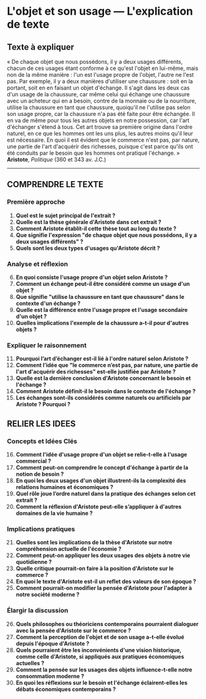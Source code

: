 # L'objet et son usage — L'explication de texte

## Texte à expliquer
« De chaque objet que nous possédons, il y a deux usages différents, chacun de ces usages étant conforme à ce qu'est l'objet en lui-même, mais non de la même manière : l'un est l'usage propre de l'objet, l'autre ne l'est pas. Par exemple, il y a deux manières d'utiliser une chaussure : soit en la portant, soit en en faisant un objet d'échange. Il s'agit dans les deux cas d'un usage de la chaussure, car même celui qui échange une chaussure avec un acheteur qui en a besoin, contre de la monnaie ou de la nourriture, utilise la chaussure en tant que chaussure, quoiqu'il ne l'utilise pas selon son usage propre, car la chaussure n'a pas été faite pour être échangée. Il en va de même pour tous les autres objets en notre possession, car l'art d'échanger s'étend à tous. Cet art trouve sa première origine dans l'ordre naturel, en ce que les hommes ont les uns plus, les autres moins qu'il leur est nécessaire. En quoi il est évident que le commerce n'est pas, par nature, une partie de l'art d'acquérir des richesses, puisque c'est parce qu'ils ont été conduits par le besoin que les hommes ont pratiqué l'échange. »<br/><b>Aristote</b>, <i>Politique</i> (360 et 343 av. J.C.)

---

## COMPRENDRE LE TEXTE

### Première approche

1. **Quel est le sujet principal de l'extrait ?**  
2. **Quelle est la thèse générale d'Aristote dans cet extrait ?**  
3. **Comment Aristote établit-il cette thèse tout au long du texte ?**  
4. **Que signifie l'expression "de chaque objet que nous possédons, il y a deux usages différents" ?**  
5. **Quels sont les deux types d'usages qu'Aristote décrit ?**  

### Analyse et réflexion

6. **En quoi consiste l'usage propre d'un objet selon Aristote ?**  
7. **Comment un échange peut-il être considéré comme un usage d'un objet ?**  
8. **Que signifie "utilise la chaussure en tant que chaussure" dans le contexte d'un échange ?**  
9. **Quelle est la différence entre l'usage propre et l'usage secondaire d'un objet ?**  
10. **Quelles implications l'exemple de la chaussure a-t-il pour d'autres objets ?**  

### Expliquer le raisonnement

11. **Pourquoi l’art d’échanger est-il lié à l'ordre naturel selon Aristote ?**  
12. **Comment l’idée que "le commerce n’est pas, par nature, une partie de l'art d'acquérir des richesses" est-elle justifiée par Aristote ?**  
13. **Quelle est la dernière conclusion d'Aristote concernant le besoin et l'échange ?**  
14. **Comment Aristote définit-il le besoin dans le contexte de l'échange ?**  
15. **Les échanges sont-ils considérés comme naturels ou artificiels par Aristote ? Pourquoi ?**  

## RELIER LES IDEES

### Concepts et Idées Clés

16. **Comment l'idée d'usage propre d'un objet se relie-t-elle à l'usage commercial ?**  
17. **Comment peut-on comprendre le concept d'échange à partir de la notion de besoin ?**  
18. **En quoi les deux usages d'un objet illustrent-ils la complexité des relations humaines et économiques ?**  
19. **Quel rôle joue l’ordre naturel dans la pratique des échanges selon cet extrait ?**  
20. **Comment la réflexion d'Aristote peut-elle s’appliquer à d'autres domaines de la vie humaine ?**  

### Implications pratiques

21. **Quelles sont les implications de la thèse d'Aristote sur notre compréhension actuelle de l'économie ?**  
22. **Comment peut-on appliquer les deux usages des objets à notre vie quotidienne ?**  
23. **Quelle critique pourrait-on faire à la position d'Aristote sur le commerce ?**  
24. **En quoi le texte d'Aristote est-il un reflet des valeurs de son époque ?**  
25. **Comment pourrait-on modifier la pensée d'Aristote pour l'adapter à notre société moderne ?**  

### Élargir la discussion

26. **Quels philosophes ou théoriciens contemporains pourraient dialoguer avec la pensée d'Aristote sur le commerce ?**  
27. **Comment la perception de l'objet et de son usage a-t-elle évolué depuis l'époque d'Aristote ?**  
28. **Quels pourraient être les inconvénients d'une vision historique, comme celle d'Aristote, si appliqués aux pratiques économiques actuelles ?**  
29. **Comment la pensée sur les usages des objets influence-t-elle notre consommation moderne ?**  
30. **En quoi les réflexions sur le besoin et l'échange éclairent-elles les débats économiques contemporains ?**  